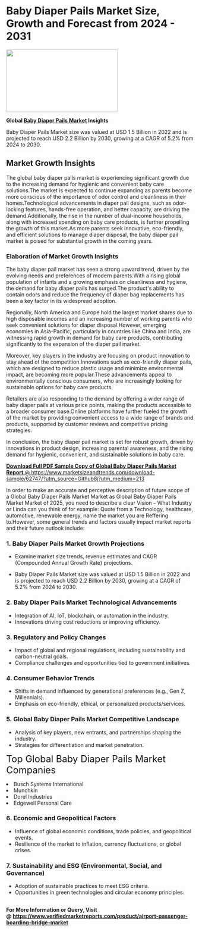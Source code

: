 <H1>Baby Diaper Pails Market Size, Growth and Forecast from 2024 - 2031</H1><img class="aligncenter size-medium wp-image-584254" src="https://thirdeyenews.in/wp-content/uploads/2024/09/Global-Market-Research-300x168.jpeg" alt="" width="300" height="168" /><p><strong>Global&nbsp;<a href="https://www.marketsizeandtrends.com/download-sample/62747/?utm_source=Github8j?utm_medium=213">Baby Diaper Pails Market</a> Insights</strong></p><p>Baby Diaper Pails Market size was valued at USD 1.5 Billion in 2022 and is projected to reach USD 2.2 Billion by 2030, growing at a CAGR of 5.2% from 2024 to 2030.</p><p><h2>Market Growth Insights</h2> <p>The global baby diaper pails market is experiencing significant growth due to the increasing demand for hygienic and convenient baby care solutions.The market is expected to continue expanding as parents become more conscious of the importance of odor control and cleanliness in their homes.Technological advancements in diaper pail designs, such as odor-locking features, hands-free operation, and better capacity, are driving the demand.Additionally, the rise in the number of dual-income households, along with increased spending on baby care products, is further propelling the growth of this market.As more parents seek innovative, eco-friendly, and efficient solutions to manage diaper disposal, the baby diaper pail market is poised for substantial growth in the coming years.</p> <p><a href="download_sample_link"></a></p> <h3>Elaboration of Market Growth Insights</h3> <p>The baby diaper pail market has seen a strong upward trend, driven by the evolving needs and preferences of modern parents.With a rising global population of infants and a growing emphasis on cleanliness and hygiene, the demand for baby diaper pails has surged.The product's ability to contain odors and reduce the frequency of diaper bag replacements has been a key factor in its widespread adoption.</p> <p>Regionally, North America and Europe hold the largest market shares due to high disposable incomes and an increasing number of working parents who seek convenient solutions for diaper disposal.However, emerging economies in Asia-Pacific, particularly in countries like China and India, are witnessing rapid growth in demand for baby care products, contributing significantly to the expansion of the diaper pail market.</p> <p>Moreover, key players in the industry are focusing on product innovation to stay ahead of the competition.Innovations such as eco-friendly diaper pails, which are designed to reduce plastic usage and minimize environmental impact, are becoming more popular.These advancements appeal to environmentally conscious consumers, who are increasingly looking for sustainable options for baby care products.</p> <p>Retailers are also responding to the demand by offering a wider range of baby diaper pails at various price points, making the products accessible to a broader consumer base.Online platforms have further fueled the growth of the market by providing convenient access to a wide range of brands and products, supported by customer reviews and competitive pricing strategies.</p> <p>In conclusion, the baby diaper pail market is set for robust growth, driven by innovations in product design, increasing parental awareness, and the rising demand for hygienic, convenient, and sustainable solutions in baby care.</p> <p><a href="get_more_info_link"></p><p><span class=""><strong>Download Full PDF Sample Copy of Global Baby Diaper Pails Market Report</strong> @ <a href="https://www.marketsizeandtrends.com/download-sample/62747/?utm_source=Github8j?utm_medium=213" target="_blank">https://www.marketsizeandtrends.com/download-sample/62747/?utm_source=Github8j?utm_medium=213</a></span></p><p>In order to make an accurate and perceptive description of future scope of a Global&nbsp;Baby Diaper Pails Market Market as Global&nbsp;Baby Diaper Pails Market Market of 2025, you need to describe a clear Vision &ndash; What Industry or Linda can you think of for example: Quote from a Technology, healthcare, automotive, renewable energy, name the market you are Reffering to.However, some general trends and factors usually impact market reports and their future outlook include:</p><h3>1.&nbsp;<strong>Baby Diaper Pails Market Growth Projections</strong></h3><ul><li>Examine market size trends, revenue estimates and CAGR (Compounded Annual Growth Rate) projections.</li><li><p>Baby Diaper Pails Market size was valued at USD 1.5 Billion in 2022 and is projected to reach USD 2.2 Billion by 2030, growing at a CAGR of 5.2% from 2024 to 2030.</p></li></ul><h3>2.&nbsp;<strong>Baby Diaper Pails Market Technological Advancements</strong></h3><ul><li>Integration of AI, IoT, blockchain, or automation in the industry.</li><li>Innovations driving cost reductions or improving efficiency.</li></ul><h3>3.&nbsp;<strong>Regulatory and Policy Changes</strong></h3><ul><li>Impact of global and regional regulations, including sustainability and carbon-neutral goals.</li><li>Compliance challenges and opportunities tied to government initiatives.</li></ul><h3>4.&nbsp;<strong>Consumer Behavior Trends</strong></h3><ul><li>Shifts in demand influenced by generational preferences (e.g., Gen Z, Millennials).</li><li>Emphasis on eco-friendly, ethical, or personalized products/services.</li></ul><h3>5.&nbsp;<strong>Global Baby Diaper Pails Market Competitive Landscape</strong></h3><ul><li>Analysis of key players, new entrants, and partnerships shaping the industry.</li><li>Strategies for differentiation and market penetration.</li></ul><p data-pm-slice="1 1 []"><span style="color: inherit; font-family: inherit; font-size: 25px;">Top Global Baby Diaper Pails Market Companies</span></p><div class="" data-test-id=""><p><li>Busch Systems International</li><li> Munchkin</li><li> Dorel Industries</li><li> Edgewell Personal Care</li></p></div><h3>6.&nbsp;<strong>Economic and Geopolitical Factors</strong></h3><ul><li>Influence of global economic conditions, trade policies, and geopolitical events.</li><li>Resilience of the market to inflation, currency fluctuations, or global crises.</li></ul><h3>7.&nbsp;<strong>Sustainability and ESG (Environmental, Social, and Governance)</strong></h3><ul><li>Adoption of sustainable practices to meet ESG criteria.</li><li>Opportunities in green technologies and circular economy principles.</li></ul><h2><strong style="font-size: 14px;">For More Information or Query, Visit @&nbsp;</strong><a style="background-color: #ffffff; font-size: 14px;" href="https://www.marketsizeandtrends.com/report/baby-diaper-pails-market/" target="_blank">https://www.verifiedmarketreports.com/product/airport-passenger-boarding-bridge-market</a></h2>